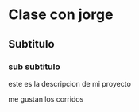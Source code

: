 # Clase con jorge

## Subtitulo

### sub subtitulo

este es la descripcion de mi proyecto

me gustan los corridos
